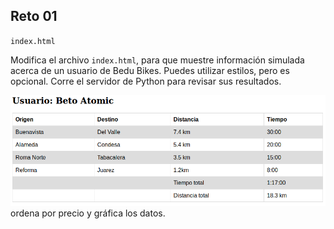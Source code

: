 ## Reto 01

`index.html`

Modifica el archivo `index.html`, para que muestre información simulada acerca de un usuario de Bedu Bikes. Puedes utilizar estilos, pero es opcional. Corre el servidor de Python para revisar sus resultados.

![Tabla](tabla.png)ordena por precio y gráfica los datos.